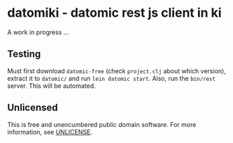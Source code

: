 # datomiki - datomic rest js client in ki

A work in progress ...

## Testing

Must first download `datomic-free` (check `project.clj` about which version),
extract it to `datomic/` and run `lein datomic start`.
Also, run the `bin/rest` server.  This will be automated.

## Unlicensed

This is free and unencumbered public domain software.
For more information, see [UNLICENSE](http://unlicense.org).
